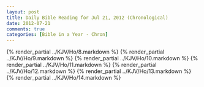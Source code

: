 ```yaml
---
layout: post
title: Daily Bible Reading for Jul 21, 2012 (Chronological)
date: 2012-07-21
comments: true
categories: [Bible in a Year - Chron]
---
```

{% render_partial ../KJV/Ho/8.markdown %}
{% render_partial ../KJV/Ho/9.markdown %}
{% render_partial ../KJV/Ho/10.markdown %}
{% render_partial ../KJV/Ho/11.markdown %}
{% render_partial ../KJV/Ho/12.markdown %}
{% render_partial ../KJV/Ho/13.markdown %}
{% render_partial ../KJV/Ho/14.markdown %}
